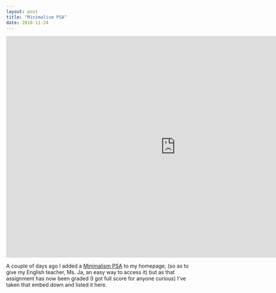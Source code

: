 ```yaml
---
layout: post
title: "Minimalism PSA"
date: 2018-11-24
---
```


<iframe frameborder="0" width="918" height="600" src="https://biteable.com/watch/embed/minimalism-psa-2066406" allowfullscreen="true" allow="autoplay"></iframe>

A couple of days ago I added a <a href="https://biteable.com/watch/minimalism-psa-2066406">Minimalism PSA</a> to my homepage, (so as to give my English teacher, Ms. Ja, an easy way to access it) but as that assignment has now been graded (I got full score for anyone curious) I've taken that embed down and listed it here.
